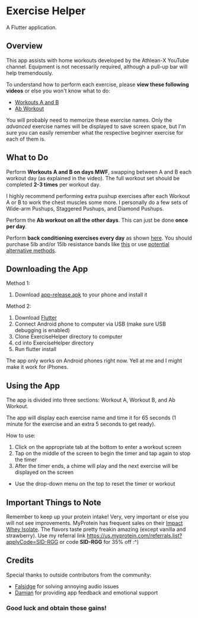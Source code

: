 # Exercise Helper

A Flutter application.

## Overview

This app assists with home workouts developed by the Athlean-X YouTube channel. Equipment is not necessarily required, although a pull-up bar will help tremendously.

To understand how to perform each exercise, please **view these following videos** or else you won't know what to do:

- [Workouts A and B](https://youtu.be/vc1E5CfRfos)
- [Ab Workout](https://youtu.be/8jyhJ6TiUPA)

You will probably need to memorize these exercise names. Only the *advanced* exercise names will be displayed to save screen space, but I'm sure you can easily remember what the respective beginner exercise for each of them is.

## What to Do

Perform **Workouts A and B on days MWF**, swapping between A and B each workout day (as explained in the video). The full workout set should be completed **2-3 times** per workout day.

I highly recommend performing extra pushup exercises after each Workout A or B to work the chest muscles some more. I personally do a few sets of Wide-arm Pushups, Staggered Pushups, and Diamond Pushups.

Perform the **Ab workout on all the other days**. This can just be done **once per day**.

Perform **back conditioning exercises every day** as shown [here](https://www.youtube.com/watch?v=ELe4fATl-Jg). You should purchase 5lb and/or 15lb resistance bands like [this](https://www.amazon.com/dp/B083GWFL1X/ref=cm_sw_r_cp_apa_i_pMPdFbBTS3ZC1) or use [potential alternative methods](https://youtu.be/I-XpxwHqc8g?t=141).

## Downloading the App

Method 1:
1. Download [app-release.apk](./app-release.apk) to your phone and install it

Method 2:
1. Download [Flutter](https://flutter.dev/docs/get-started/install)
2. Connect Android phone to computer via USB (make sure USB debugging is enabled)
3. Clone ExerciseHelper directory to computer
3. cd into ExerciseHelper directory
4. Run flutter install

The app only works on Android phones right now. Yell at me and I might make it work for iPhones.

## Using the App

The app is divided into three sections: Workout A, Workout B, and Ab Workout.

The app will display each exercise name and time it for 65 seconds (1 minute for the exercise and an extra 5 seconds to get ready).

How to use:

1. Click on the appropriate tab at the bottom to enter a workout screen
2. Tap on the middle of the screen to begin the timer and tap again to stop the timer
3. After the timer ends, a chime will play and the next exercise will be displayed on the screen
- Use the drop-down menu on the top to reset the timer or workout

## Important Things to Note

Remember to keep up your protein intake! Very, very important or else you will not see improvements. MyProtein has frequent sales on their [Impact Whey Isolate](https://us.myprotein.com/sports-nutrition/impact-whey-isolate/10852482.html). The flavors taste pretty freakin amazing (except vanilla and strawberry). Use my referral link https://us.myprotein.com/referrals.list?applyCode=SID-RGG or code **SID-RGG** for 35% off :^)

## Credits

Special thanks to outside contributors from the community:
- [Falsidge](https://github.com/falsidge) for solving annoying audio issues
- [Damian](https://github.com/DamianRivas) for providing app feedback and emotional support

### Good luck and obtain those gains!
